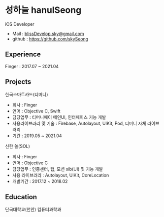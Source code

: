 성하늘 hanulSeong
=============================
iOS Developer
- Mail : blissDevelop.sky@gmail.com
- github : https://github.com/skySeong



Experience
--------------------------------
Finger : 2017.07 ~ 2021.04



Projects
--------------------------------------

한국스마트카드(티머니)
- 회사 : Finger
- 언어 : Objective C, Swift
- 담당업무 : 티머니페이 메인UI, 인터페이스 기능 개발
- 사용라이브러리 및 기술 : Firebase, Autolayout, UIKit, Pod, 티머니 자체 라이브러리
- 기간 : 2019.05 ~ 2021.04

신한 쏠(SOL)

- 회사 : Finger
- 언어 : Objective C
- 담당업무 : 인증센터, 탭, 모션 xib(UI) 및 기능 개발  
- 사용 라이브러리 : Autolayout, UIKit, CoreLocation 
- 개발기간 : 2017.12 ~ 2018.02


Education
-------------------------------------------
 단국대학교(천안) 컴퓨터과학과
 
